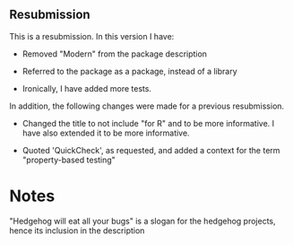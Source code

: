 ## Resubmission
This is a resubmission. In this version I have:

* Removed "Modern" from the package description

* Referred to the package as a package, instead of a library

* Ironically, I have added more tests.

In addition, the following changes were made for a previous
resubmission.

* Changed the title to not include "for R" and to be more informative.
  I have also extended it to be more informative.

* Quoted 'QuickCheck', as requested, and added a context for the
  term "property-based testing"

# Notes

"Hedgehog will eat all your bugs" is a slogan for the hedgehog projects, hence its inclusion in the description